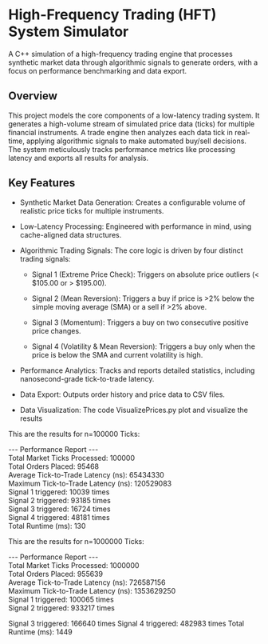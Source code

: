 # High-Frequency Trading (HFT) System Simulator
A C++ simulation of a high-frequency trading engine that processes synthetic market data through algorithmic signals to generate orders, with a focus on performance benchmarking and data export.

## Overview
This project models the core components of a low-latency trading system. It generates a high-volume stream of simulated price data (ticks) for multiple financial instruments. A trade engine then analyzes each data tick in real-time, applying algorithmic signals to make automated buy/sell decisions. The system meticulously tracks performance metrics like processing latency and exports all results for analysis.

## Key Features
- Synthetic Market Data Generation: Creates a configurable volume of realistic price ticks for multiple instruments.

- Low-Latency Processing: Engineered with performance in mind, using cache-aligned data structures.

- Algorithmic Trading Signals: The core logic is driven by four distinct trading signals:

  - Signal 1 (Extreme Price Check): Triggers on absolute price outliers (< $105.00 or > $195.00).

  - Signal 2 (Mean Reversion): Triggers a buy if price is >2% below the simple moving average (SMA) or a sell if >2% above.

  - Signal 3 (Momentum): Triggers a buy on two consecutive positive price changes.

  - Signal 4 (Volatility & Mean Reversion): Triggers a buy only when the price is below the SMA and current volatility is high.

- Performance Analytics: Tracks and reports detailed statistics, including nanosecond-grade tick-to-trade latency.

- Data Export: Outputs order history and price data to CSV files.

- Data Visualization: The code VisualizePrices.py plot and visualize the results

This are the results for n=100000 Ticks:

--- Performance Report ---  
Total Market Ticks Processed: 100000  
Total Orders Placed: 95468  
Average Tick-to-Trade Latency (ns): 65434330  
Maximum Tick-to-Trade Latency (ns): 120529083  
Signal 1 triggered: 10039 times  
Signal 2 triggered: 93185 times  
Signal 3 triggered: 16724 times  
Signal 4 triggered: 48181 times  
Total Runtime (ms): 130  

This are the results for n=1000000 Ticks:

--- Performance Report ---  
Total Market Ticks Processed: 1000000  
Total Orders Placed: 955639  
Average Tick-to-Trade Latency (ns): 726587156  
Maximum Tick-to-Trade Latency (ns): 1353629250  
Signal 1 triggered: 100065 times  
Signal 2 triggered: 933217 times  


Signal 3 triggered: 166640 times
Signal 4 triggered: 482983 times
Total Runtime (ms): 1449
